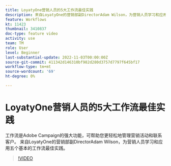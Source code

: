 ```yaml
---
title: LoyatyOne营销人员的5大工作流最佳实践
description: 来自LoyatyOne的营销部副DirectorAdam Wilson，为营销人员学习和应用五个基本的工作流最佳实践。
feature: Workflows
kt: 11423
thumbnail: 3410837
doc-type: feature video
activity: use
team: TM
role: User
level: Beginner
last-substantial-update: 2022-11-03T00:00:00Z
source-git-commit: 411342d146310bf982d280d3757d7797f645bf17
workflow-type: tm+mt
source-wordcount: '69'
ht-degree: 0%

---
```



# LoyatyOne营销人员的5大工作流最佳实践

工作流是Adobe Campaign的强大功能，可帮助您更轻松地管理营销活动和联系客户。 来自LoyatyOne的营销部副DirectorAdam Wilson，为营销人员学习和应用五个基本的工作流最佳实践。

>[!VIDEO](https://video.tv.adobe.com/v/3410837?quality=12)
